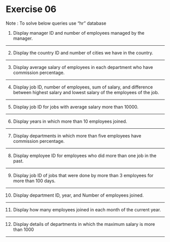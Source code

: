 
# Exercise 06

Note : To solve below queries use “hr” database
1. Display manager ID and number of employees managed by the manager.


----------------------------------------------------
2. Display the country ID and number of cities we have in the country.


----------------------------------------------------
3. Display average salary of employees in each department who have commission percentage.

----------------------------------------------------
4. Display job ID, number of employees, sum of salary, and difference between highest salary and lowest salary of the employees of the job.

----------------------------------------------------
5. Display job ID for jobs with average salary more than 10000. 

----------------------------------------------------
6. Display years in which more than 10 employees joined.

----------------------------------------------------
7. Display departments in which more than five employees have commission percentage.

----------------------------------------------------
8. Display employee ID for employees who did more than one job in the past.

----------------------------------------------------
9. Display job ID of jobs that were done by more than 3 employees for more than 100 days.

----------------------------------------------------
10. Display department ID, year, and Number of employees joined. 

----------------------------------------------------
11. Display how many employees joined in each month of the current year.

----------------------------------------------------
12. Display details of departments in which the maximum salary is more than 1000

----------------------------------------------------